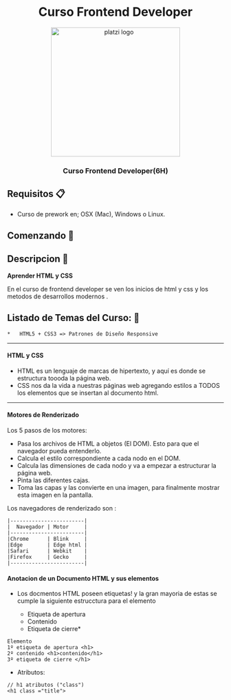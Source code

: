 
<div align="center">
  <h1>Curso Frontend Developer</h1>
  <img src="https://upload.wikimedia.org/wikipedia/commons/3/32/Platzi.jpg" alt="platzi logo" height="300px">
  <h3 style="font-weight:bold;" >Curso Frontend Developer(6H)</h3>
  <h5></h5>
</div>

## Requisitos :clipboard:

*   Curso de prework en; OSX (Mac), Windows o Linux.

## Comenzando 🚀

## Descripcion :notebook:

**Aprender HTML y CSS**
<p>En el curso de frontend developer se ven los inicios de html y css y los metodos de desarrollos modernos . </p>

## Listado de Temas del Curso: 💯
    *   HTML5 + CSS3 => Patrones de Diseño Responsive 
---
#### **HTML y CSS**
*   HTML es un lenguaje de marcas de hipertexto, y aquí es donde se estructura toooda la página web. 
*   CSS nos da la vida a nuestras páginas web agregando estilos a TODOS los elementos que se insertan al documento html.
---
#### Motores de Renderizado
Los 5 pasos de los motores:

* Pasa los archivos de HTML a objetos (El DOM). Esto para que el navegador pueda entenderlo.
* Calcula el estilo correspondiente a cada nodo en el DOM.
* Calcula las dimensiones de cada nodo y va a empezar a estructurar la página web.
* Pinta las diferentes cajas.
* Toma las capas y las convierte en una imagen, para finalmente mostrar esta imagen en la pantalla.

Los navegadores de renderizado son :
``` text
|------------------------|
|  Navegador | Motor     |
|------------------------|
|Chrome      | Blink     |
|Edge        | Edge html |
|Safari      | Webkit    |
|Firefox     | Gecko     |
|------------------------|
```

#### Anotacion de un Documento HTML y sus elementos
* Los docmentos HTML poseen etiquetas! y la gran mayoria de estas se cumple la siguiente estrucctura para el elemento

  * Etiqueta de apertura
  * Contenido
  * Etiqueta de cierre*

``` text
Elemento
1º etiqueta de apertura <h1>
2º contenido <h1>contenido</h1>
3º etiqueta de cierre </h1>

```

* Atributos:
```text
// h1 atributos ("class")
<h1 class ="title">
```